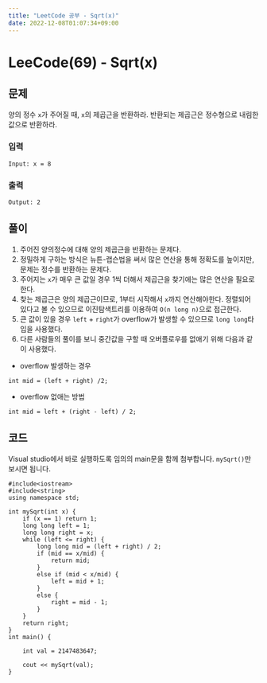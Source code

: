 ```yaml
---
title: "LeetCode 공부 - Sqrt(x)"
date: 2022-12-08T01:07:34+09:00
---
```


# LeeCode(69) - Sqrt(x)

## 문제
양의 정수 `x`가 주어질 때, `x`의 제곱근을 반환하라. 반환되는 제곱근은 정수형으로 내림한 값으로 반환하라.

### 입력
```
Input: x = 8
```

### 출력
```
Output: 2
```

## 풀이
1. 주어진 양의정수에 대해 양의 제곱근을 반환하는 문제다.
2. 정밀하게 구하는 방식은 뉴튼-랩슨법을 써서 많은 연산을 통해 정확도를 높이지만, 문제는 정수를 반환하는 문제다.
3. 주어지는 `x`가 매우 큰 값일 경우 1씩 더해서 제곱근을 찾기에는 많은 연산을 필요로 한다.
4. 찾는 제곱근은 양의 제곱근이므로, 1부터 시작해서 `x`까지 연산해야한다. 정렬되어 있다고 볼 수 있으므로 이진탐색트리를 이용하여 `O(n long n)`으로 접근한다.
5. 큰 값이 있을 경우 `left` + `right`가 overflow가 발생할 수 있으므로 `long long`타입을 사용했다.
6. 다른 사람들의 풀이를 보니 중간값을 구할 때 오버플로우를 없애기 위해 다음과 같이 사용했다.
- overflow 발생하는 경우
```
int mid = (left + right) /2;
```
- overflow 없애는 방법
```
int mid = left + (right - left) / 2;
```

## 코드
Visual studio에서 바로 실행하도록 임의의 main문을 함께 첨부합니다. `mySqrt()`만 보시면 됩니다.
```
#include<iostream>
#include<string>
using namespace std;

int mySqrt(int x) {
    if (x == 1) return 1;
    long long left = 1;
    long long right = x;
    while (left <= right) {
        long long mid = (left + right) / 2;
        if (mid == x/mid) {
            return mid;
        }
        else if (mid < x/mid) {
            left = mid + 1;
        }
        else {
            right = mid - 1;
        }
    }
    return right;
}
int main() {

    int val = 2147483647;
    
    cout << mySqrt(val);
}
```

